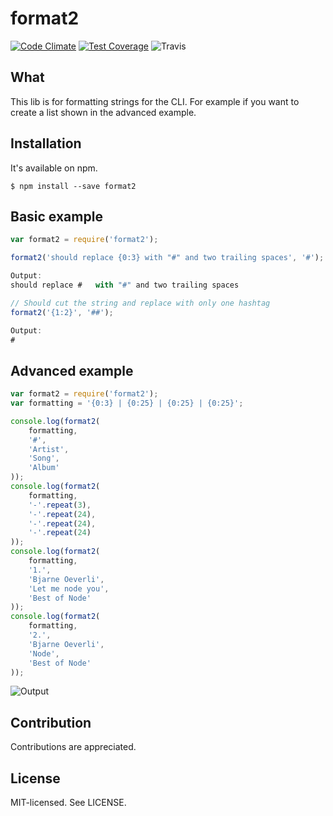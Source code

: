 format2
======
[![Code Climate](https://codeclimate.com/github/bjarneo/format2/badges/gpa.svg)](https://codeclimate.com/github/bjarneo/format2)
[![Test Coverage](https://codeclimate.com/github/bjarneo/format2/badges/coverage.svg)](https://codeclimate.com/github/bjarneo/format2/coverage)
![Travis](https://travis-ci.org/bjarneo/format2.svg?branch=master)

What
------
This lib is for formatting strings for the CLI. For example if you want to create a list shown in 
the advanced example.

Installation
------
It's available on npm.
```
$ npm install --save format2
```

Basic example
------
```js
var format2 = require('format2');

format2('should replace {0:3} with "#" and two trailing spaces', '#');

Output:
should replace #   with "#" and two trailing spaces

// Should cut the string and replace with only one hashtag
format2('{1:2}', '##');

Output:
#

```


Advanced example
------
```js
var format2 = require('format2');
var formatting = '{0:3} | {0:25} | {0:25} | {0:25}';

console.log(format2(
    formatting,
    '#',
    'Artist',
    'Song',
    'Album'
));
console.log(format2(
    formatting,
    '-'.repeat(3),
    '-'.repeat(24),
    '-'.repeat(24),
    '-'.repeat(24)
));
console.log(format2(
    formatting,
    '1.',
    'Bjarne Oeverli',
    'Let me node you',
    'Best of Node'
));
console.log(format2(
    formatting,
    '2.',
    'Bjarne Oeverli',
    'Node',
    'Best of Node'
));
```
![Output](http://i.imgur.com/dJw4chC.png)

Contribution
------
Contributions are appreciated.

License
------
MIT-licensed. See LICENSE.

